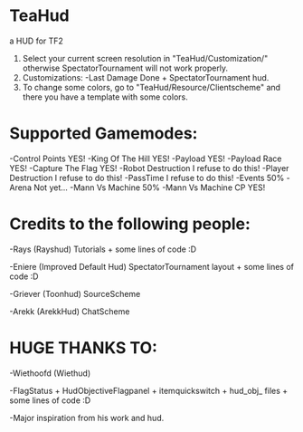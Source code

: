 # TeaHud
a HUD for TF2

1. Select your current screen resolution in "TeaHud/Customization/" otherwise SpectatorTournament will not work properly.
2. Customizations:
-Last Damage Done + SpectatorTournament hud.
3. To change some colors, go to "TeaHud/Resource/Clientscheme" and there you have a template with some colors.

# Supported Gamemodes:
-Control Points	 	YES!
-King Of The Hill 	YES!
-Payload			YES!
-Payload Race	 	YES!
-Capture The Flag 	YES!
-Robot Destruction	I refuse to do this!
-Player Destruction	I refuse to do this!
-PassTime			I refuse to do this!
-Events				50%
-Arena				Not yet...
-Mann Vs Machine	50%
-Mann Vs Machine CP	YES!

# Credits to the following people:
-Rays (Rayshud) Tutorials + some lines of code :D

-Eniere (Improved Default Hud) SpectatorTournament layout + some lines of code :D

-Griever (Toonhud) SourceScheme

-Arekk (ArekkHud) ChatScheme

# HUGE THANKS TO:

-Wiethoofd (Wiethud)	

-FlagStatus + HudObjectiveFlagpanel + itemquickswitch + hud_obj_ files + some lines of code :D

-Major inspiration from his work and hud.
